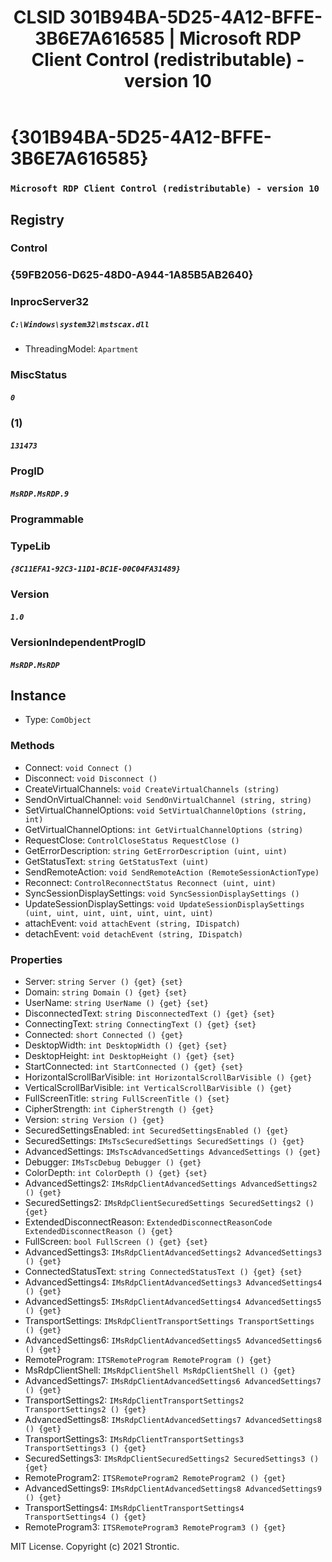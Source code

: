 ﻿---
title: "CLSID 301B94BA-5D25-4A12-BFFE-3B6E7A616585 | Microsoft RDP Client Control (redistributable) - version 10"
excerpt: What is COM-Object CLSID 301B94BA-5D25-4A12-BFFE-3B6E7A616585?
---

# {301B94BA-5D25-4A12-BFFE-3B6E7A616585}

### `Microsoft RDP Client Control (redistributable) - version 10`

## Registry


### Control


### {59FB2056-D625-48D0-A944-1A85B5AB2640}


### InprocServer32

##### `C:\Windows\system32\mstscax.dll`
* ThreadingModel: `Apartment`

### MiscStatus

##### `0`

### (1)

##### `131473`

### ProgID

##### `MsRDP.MsRDP.9`

### Programmable


### TypeLib

##### `{8C11EFA1-92C3-11D1-BC1E-00C04FA31489}`

### Version

##### `1.0`

### VersionIndependentProgID

##### `MsRDP.MsRDP`

## Instance

* Type: `ComObject`

### Methods

* Connect: `void Connect ()`
* Disconnect: `void Disconnect ()`
* CreateVirtualChannels: `void CreateVirtualChannels (string)`
* SendOnVirtualChannel: `void SendOnVirtualChannel (string, string)`
* SetVirtualChannelOptions: `void SetVirtualChannelOptions (string, int)`
* GetVirtualChannelOptions: `int GetVirtualChannelOptions (string)`
* RequestClose: `ControlCloseStatus RequestClose ()`
* GetErrorDescription: `string GetErrorDescription (uint, uint)`
* GetStatusText: `string GetStatusText (uint)`
* SendRemoteAction: `void SendRemoteAction (RemoteSessionActionType)`
* Reconnect: `ControlReconnectStatus Reconnect (uint, uint)`
* SyncSessionDisplaySettings: `void SyncSessionDisplaySettings ()`
* UpdateSessionDisplaySettings: `void UpdateSessionDisplaySettings (uint, uint, uint, uint, uint, uint, uint)`
* attachEvent: `void attachEvent (string, IDispatch)`
* detachEvent: `void detachEvent (string, IDispatch)`

### Properties

* Server: `string Server () {get} {set} `
* Domain: `string Domain () {get} {set} `
* UserName: `string UserName () {get} {set} `
* DisconnectedText: `string DisconnectedText () {get} {set} `
* ConnectingText: `string ConnectingText () {get} {set} `
* Connected: `short Connected () {get} `
* DesktopWidth: `int DesktopWidth () {get} {set} `
* DesktopHeight: `int DesktopHeight () {get} {set} `
* StartConnected: `int StartConnected () {get} {set} `
* HorizontalScrollBarVisible: `int HorizontalScrollBarVisible () {get} `
* VerticalScrollBarVisible: `int VerticalScrollBarVisible () {get} `
* FullScreenTitle: `string FullScreenTitle () {set} `
* CipherStrength: `int CipherStrength () {get} `
* Version: `string Version () {get} `
* SecuredSettingsEnabled: `int SecuredSettingsEnabled () {get} `
* SecuredSettings: `IMsTscSecuredSettings SecuredSettings () {get} `
* AdvancedSettings: `IMsTscAdvancedSettings AdvancedSettings () {get} `
* Debugger: `IMsTscDebug Debugger () {get} `
* ColorDepth: `int ColorDepth () {get} {set} `
* AdvancedSettings2: `IMsRdpClientAdvancedSettings AdvancedSettings2 () {get} `
* SecuredSettings2: `IMsRdpClientSecuredSettings SecuredSettings2 () {get} `
* ExtendedDisconnectReason: `ExtendedDisconnectReasonCode ExtendedDisconnectReason () {get} `
* FullScreen: `bool FullScreen () {get} {set} `
* AdvancedSettings3: `IMsRdpClientAdvancedSettings2 AdvancedSettings3 () {get} `
* ConnectedStatusText: `string ConnectedStatusText () {get} {set} `
* AdvancedSettings4: `IMsRdpClientAdvancedSettings3 AdvancedSettings4 () {get} `
* AdvancedSettings5: `IMsRdpClientAdvancedSettings4 AdvancedSettings5 () {get} `
* TransportSettings: `IMsRdpClientTransportSettings TransportSettings () {get} `
* AdvancedSettings6: `IMsRdpClientAdvancedSettings5 AdvancedSettings6 () {get} `
* RemoteProgram: `ITSRemoteProgram RemoteProgram () {get} `
* MsRdpClientShell: `IMsRdpClientShell MsRdpClientShell () {get} `
* AdvancedSettings7: `IMsRdpClientAdvancedSettings6 AdvancedSettings7 () {get} `
* TransportSettings2: `IMsRdpClientTransportSettings2 TransportSettings2 () {get} `
* AdvancedSettings8: `IMsRdpClientAdvancedSettings7 AdvancedSettings8 () {get} `
* TransportSettings3: `IMsRdpClientTransportSettings3 TransportSettings3 () {get} `
* SecuredSettings3: `IMsRdpClientSecuredSettings2 SecuredSettings3 () {get} `
* RemoteProgram2: `ITSRemoteProgram2 RemoteProgram2 () {get} `
* AdvancedSettings9: `IMsRdpClientAdvancedSettings8 AdvancedSettings9 () {get} `
* TransportSettings4: `IMsRdpClientTransportSettings4 TransportSettings4 () {get} `
* RemoteProgram3: `ITSRemoteProgram3 RemoteProgram3 () {get} `

MIT License. Copyright (c) 2021 Strontic.


